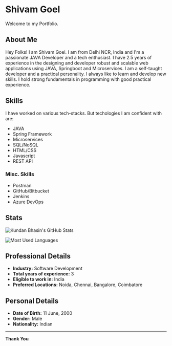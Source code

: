 
# Shivam Goel

Welcome to my Portfolio.

## About Me

Hey Folks! I am Shivam Goel. I am from Delhi NCR, India and I'm a passionate JAVA Developer and a tech enthusiast. I have 2.5 years of experience in the designing and developer robust and scalable web applications using JAVA, Springboot and Microservices. I am a self-taught developer and a practical personality. I always like to learn and develop new skills. I hold strong fundamentals in programming with good practical experience.

## Skills

I have worked on various tech-stacks. But techologies I am confident with are:

- JAVA
- Spring Framework
- Microservices
- SQL/NoSQL
- HTML/CSS
- Javascript
- REST API

### Misc. Skills

- Postman
- GitHub/Bitbucket
- Jenkins
- Azure DevOps

## Stats

![Kundan Bhasin's GitHub Stats](https://github-readme-stats.vercel.app/api?username=kundanb&theme=radical)

![Most Used Languages](https://github-readme-stats.vercel.app/api/top-langs?username=kundanb&layout=compact&theme=radical)

## Professional Details

- **Industry:** Software Development
- **Total years of experience:** 3
- **Eligible to work in:** India
- **Preferred Locations:** Noida, Chennai, Bangalore, Coimbatore

## Personal Details

- **Date of Birth:** 11 June, 2000
- **Gender:** Male
- **Nationality:** Indian

---

**Thank You**
